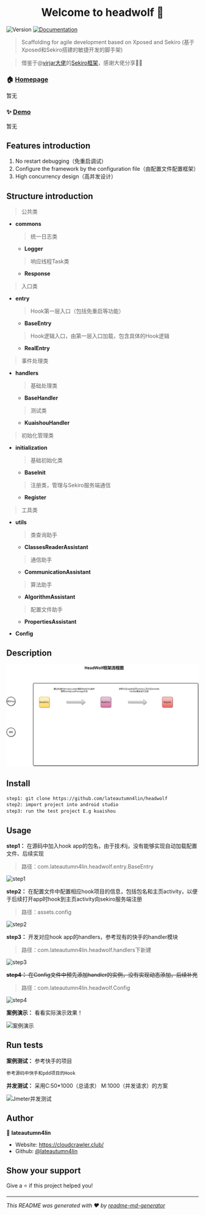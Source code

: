 <h1 align="center">Welcome to headwolf 👋</h1>
<p>
  <img alt="Version" src="https://img.shields.io/badge/version-v0.01-blue.svg?cacheSeconds=2592000" />
  <a href="w文档" target="_blank">
    <img alt="Documentation" src="https://img.shields.io/badge/documentation-yes-brightgreen.svg" />
  </a>
</p>

> Scaffolding for agile development based on Xposed and Sekiro (基于Xposed和Sekiro搭建的敏捷开发的脚手架)

> 借鉴于@[virjar大佬](https://github.com/virjar)的[Sekiro框架](https://github.com/virjar/sekiro)，感谢大佬分享:ok_woman:

### 🏠 [Homepage]()

暂无

### ✨ [Demo]()

暂无

## Features introduction

1. No restart debugging（免重启调试）
2. Configure the framework by the configuration file（由配置文件配置框架）
3. High concurrency design（高并发设计）

## Structure introduction

> 公共类
- **commons** 

  > 统一日志类
  - **Logger**
  
  > 响应线程Task类
  - **Response**
  
> 入口类 
- **entry**

  > Hook第一层入口（包括免重启等功能）
  - **BaseEntry**

  > Hook逻辑入口，由第一层入口加载，包含具体的Hook逻辑
  - **RealEntry**

> 事件处理类 
- **handlers**

  > 基础处理类
  - **BaseHandler**

  > 测试类
  - **KuaishouHandler**

> 初始化管理类
- **initialization**

  > 基础初始化类
  - **BaseInit**

  > 注册类，管理与Sekiro服务端通信
  - **Register**

> 工具类
- **utils**

  > 类查询助手
  - **ClassesReaderAssistant**

  > 通信助手
  - **CommunicationAssistant**

  > 算法助手
  - **AlgorithmAssistant**

  > 配置文件助手
  - **PropertiesAssistant**
  
- **Config**

## Description
![相关图示说明](https://github.com/lateautumn4lin/diagrams_dir/blob/master/headwolf_flow.png)

## Install

```sh
step1: git clone https://github.com/lateautumn4lin/headwolf
step2: import project into android studio
step3: run the test project E.g kuaishou
```

## Usage

**step1：** 在源码中加入hook app的包名，由于技术lj，没有能够实现自动加载配置文件、后续实现

>路径：com.lateautumn4lin.headwolf.entry.BaseEntry

![step1](https://github.com/lateautumn4lin/headwolf/blob/master/sources/step1.png)

**step2：** 在配置文件中配置相应hook项目的信息，包括包名和主页activity，以便于后续打开app时hook到主页activity向sekiro服务端注册

>路径：assets.config

![step2](https://github.com/lateautumn4lin/headwolf/blob/master/sources/step2.png)

**step3：** 开发对应hook app的handlers，参考现有的快手的handler模块

>路径：com.lateautumn4lin.headwolf.handlers下新建

![step3](https://github.com/lateautumn4lin/headwolf/blob/master/sources/step3.png)

~~**step4：** 在Config文件中预先添加handler的实例，没有实现动态添加，后续补充~~

>路径：com.lateautumn4lin.headwolf.Config

![step4](https://github.com/lateautumn4lin/headwolf/blob/master/sources/step4.png)

**案例演示：** 看看实际演示效果！

![案例演示](https://github.com/lateautumn4lin/headwolf/blob/master/sources/%E8%B0%83%E7%94%A8%E6%A1%88%E4%BE%8B.png)

## Run tests

**案例测试：** 参考快手的项目

```sh
参考源码中快手和pdd项目的Hook
```

**并发测试：** 采用C:50*1000（总请求） M:1000（并发请求）的方案

![Jmeter并发测试](https://github.com/lateautumn4lin/headwolf/blob/master/sources/Jmeter%E5%B9%B6%E5%8F%91%E6%B5%8B%E8%AF%95.png)

## Author

👤 **lateautumn4lin**

* Website: https://cloudcrawler.club/
* Github: [@lateautumn4lin](https://github.com/lateautumn4lin)

## Show your support

Give a ⭐️ if this project helped you!

***
_This README was generated with ❤️ by [readme-md-generator](https://github.com/kefranabg/readme-md-generator)_
